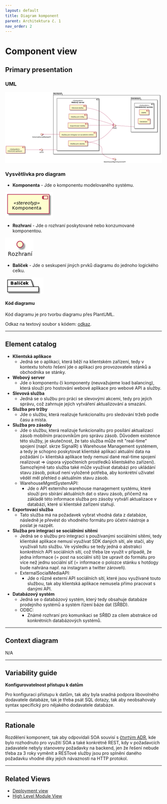 ```yaml
---
layout: default
title: Diagram komponent
parent: Architektura č. 1
nav_order: 2
---
```


# Component view
## Primary presentation
### UML
![Component diagram](../assets/prodejni_system_component_diagram.png "Diagram komponent prodejního systému")

### Vysvětlivka pro diagram
- **Komponenta** - Jde o komponentu modelovaného systému.

![Component](../assets/diagram_legend_assets/component.png "Znak komponenty")

- **Rozhraní** - Jde o rozhraní poskytované nebo konzumované komponentou.

![Interface](../assets/diagram_legend_assets/interface.png "Znak rozhraní")

- **Balíček** - Jde o seskupení jiných prvků diagramu do jednoho logického celku.

![Package](../assets/diagram_legend_assets/package.png "Znak balíčku")

#### **Kód diagramu**
Kód diagramu je pro tvorbu diagramu přes PlantUML.

Odkaz na textový soubor s kódem: [odkaz](../assets/diagram_codes/component_diagram.puml).

---

## Element catalog
- **Klientská aplikace**
    - Jedná se o aplikaci, která běží na klientském zařízení, tedy v kontextu tohoto řešení jde o aplikaci pro provozovatele stánků a obchodníka se stánky.
- **Webový server**
    - Jde o komponentu či komponenty (neuvažujeme load balancing), která slouží pro hostování webové aplikace pro webové API a služby.
- **Slevová služba**
    - Jedná se o službu pro práci se slevovými akcemi, tedy pro jejich správu, což zahrnuje jejich vytváření aktualizování a smazání.
- **Služba pro tržby**
    - Jde o službu, která realizuje funkcionalitu pro sledování tržeb podle času a místa.
- **Služba pro zásoby**
    - Jde o službu, která realizuje funkcionalitu pro posílání aktualizací zásob mobilním pracovníkům pro správu zásob. Důvodem existence této služby, je skutečnost, že tato služba může mít "real-time" spojení (např. skrze SignalR) s Warehouse Management systémem, a tedy je schopno poskytovat klientské aplikaci aktuální data na požádání (= klientská aplikace tedy nemusí dané real-time spojení realizovat => úspora výpočteních prostředků klientského zařízení). Samozřejmě tato služba také může využívat databázi pro ukládání stavu zásob, pokud není vyloženě potřeba, aby konkrétní uživatel věděl měl přehled o aktuálním stavu zásob.
    - WarehouseMgmtSystemAPI:
        - Jde o API externího warehouse management systému, které slouží pro sbírání aktuálních dat o stavu zásob, přičemž na základě této informace služba pro zásoby vytváří aktualizace v databázi, které si klientské zařízení stahují.
- **Exportovací služba**
    - Tato služba má na požadavek vybrat vhodná data z databáze, následně je převést do vhodného formátu pro účetní nástroje a poslat je nazpět.
- **Služba pro integraci se sociálními sítěmi**
    - Jedná se o službu pro integraci s používanými sociálními sítěmi, tedy klientské aplikace nemusí využívat SDK daných sítí, ale stačí, aby využívali tuto službu. Ve výsledku se tedy jedná o abstrakci konkrétních API sociálních sítí, což třeba lze využít v případě, že jedna informace (= post na sociální síti) lze upravit do formátu pro více než jednu sociální síť (= informace o polozce stánku s hotdogy bude nahrána např. na instagram a twitter zároveň).
    - ExternalSocialMediaAPI:
        - Jde o různé externí API sociálních sítí, které jsou využívané touto službou, tak aby klientská aplikace nemusela přímo pracovat s danými API.
- **Databázový systém**
    - Jedná se o databázový systém, který tedy obsahuje databáze prodejního systémů a systém řízení báze dat (SŘBD).
    - ODBC:
        - Známé rozhraní pro komunikaci se SŘBD za cílem abstrakce od konkrétních databázových systémů.

---

## Context diagram
N/A

---

## Variability guide
**Konfigurovatelnost přístupu k datům**

Pro konfiguraci přístupu k datům, tak aby byla snadná podpora libovolného dodavatele databáze, tak je třeba psát SQL dotazy, tak aby neobsahovaly syntax specifický pro nějakého dodavatele databáze.

---

## Rationale
Rozdělení komponent, tak aby odpovídali SOA souvisí s [čtvrtým ADR](../rozhodnutí/4-architektura-backendu "Čtvrté architektonické rozhodnutí"), kde bylo rozhodnuto pro využití SOA a také konkrétně REST, kdy v požadavcích zadavatele nebyly stanoveny požadavky na backend, jen že řešení nebude třeba za 3 roky vyměnit a RESTové služby jsou pro splnění daného požadavku vhodné díky jejich návaznosti na HTTP protokol.

---

## Related Views
- [Deployment view](../umístění "Deployment view")
- [High Level Module View](../moduly "High Level Module View")
